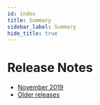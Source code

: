 ```yaml
---
id: index
title: Summary
sidebar_label: Summary
hide_title: true
---
```


# Release Notes

- [November 2019](./201911.0.md)
- [Older releases](./2018010801-201909.0.md)
